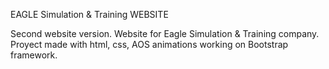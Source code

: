 EAGLE Simulation & Training WEBSITE

Second website version.
Website for Eagle Simulation & Training company.
Proyect made with html, css, AOS animations working on Bootstrap framework.